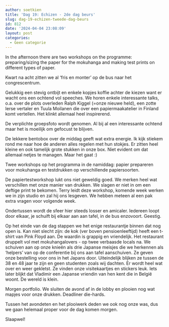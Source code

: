 ```yaml
---
author: soetkien
title: 'Dag 19: Echizen - 2de dag beurs'
slug: dag-19-echizen-tweede-dag-beurs
id: 812
date: '2024-04-04 23:08:09'
layout: post
categories:
  - Geen categorie
---
```




In the afternoon there are two workshops on the programme: preparing/sizing the paper for the mokuhanga and making test prints on different types of paper.


Kwart na acht zitten we al ‘fris en monter’ op de bus naar het congrescentrum.

Gelukkig een stevig ontbijt en enkele kopjes koffie achter de kiezen want er wacht ons een ochtend vol speeches. We horen enkele interessante talks, o.a. over de plots overleden Ralph Kiggel (=onze nieuwe held), een zotte Ierse vertaler en Tuula Moilanen die over een papiermaakatelier in Finland komt vertellen. Het klinkt allemaal heel inspirerend. 

De verplichte groepsfoto wordt genomen. Al bij al een interessante ochtend maar het is moeilijk om gefocust te blijven.

De lekkere bentobox over de middag geeft wat extra energie. Ik kijk stiekem rond me naar hoe de anderen alles regelen met hun stokjes. Er zitten heel kleine en ook tamelijk grote stukken in onze box. Niet evident om dat allemaal netjes te managen. Maar het gaat :)

Twee workshops op het programma in de namiddag: papier prepareren voor mokuhanga en testdrukken op verschillende papiersoorten.

De papiertestworkshop lukt ons niet geweldig goed. We merken heel wat verschillen met onze manier van drukken. We slagen er niet in om een deftige print te bekomen. Terry leidt deze workshop, komende week werken we in zijn studio en zal hij ons lesgeven. We hebben meteen al een pak extra vragen voor volgende week.

Ondertussen wordt de sfeer hier steeds losser en amicaler. Iedereen loopt door elkaar, je schuift bij elkaar aan aan tafel, in de bus enzovoort. Geestig.

Op het einde van de dag stappen we het enige restaurantje binnen dat nog open is. Kan niet slecht zijn: de kok (ver boven pensioenleeftijd) heeft een t-shirt van Pink Floyd aan. De waardin is grappig en vriendelijk. Het restaurant druppelt vol met mokuhangalovers - op twee verbaasde locals na. We schuiven aan op onze knieën als drie Japanse meisjes die we herkennen als ‘helpers’ van op de conferentie bij ons aan tafel aanschuiven. Ze geven onze bestelling voor ons in het Japans door. Uiteindelijk blijken ze tussen de 38 en 48 jaar te zijn en geen studenten zoals wij dachten. Er wordt heel wat over en weer gekletst. Ze vinden  onze visitekaartjes en stickers leuk. Iets later blijkt dat Vladimir een Japanse vriendin van hen kent die in België woont. De wereld is klein.

Morgen portfolio. We sluiten de avond af in de lobby en plooien nog wat mapjes voor onze drukken. Deadliner die-hards.

Tussen het avondeten en het plooiwerk deden we ook nog onze was, dus we gaan helemaal proper voor de dag komen morgen.

Slaapwel!